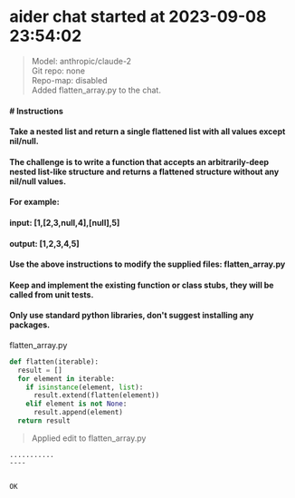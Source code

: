 
# aider chat started at 2023-09-08 23:54:02

> Model: anthropic/claude-2  
> Git repo: none  
> Repo-map: disabled  
> Added flatten_array.py to the chat.  

#### # Instructions  
####   
#### Take a nested list and return a single flattened list with all values except nil/null.  
####   
#### The challenge is to write a function that accepts an arbitrarily-deep nested list-like structure and returns a flattened structure without any nil/null values.  
####   
#### For example:  
####   
#### input: [1,[2,3,null,4],[null],5]  
####   
#### output: [1,2,3,4,5]  
####   
#### ####  
####   
#### Use the above instructions to modify the supplied files: flatten_array.py  
#### Keep and implement the existing function or class stubs, they will be called from unit tests.  
#### Only use standard python libraries, don't suggest installing any packages.  

flatten_array.py
```python
def flatten(iterable):
  result = []
  for element in iterable:
    if isinstance(element, list):
      result.extend(flatten(element))
    elif element is not None:
      result.append(element)
  return result
```

> Applied edit to flatten_array.py  
```
...........
----


OK

```